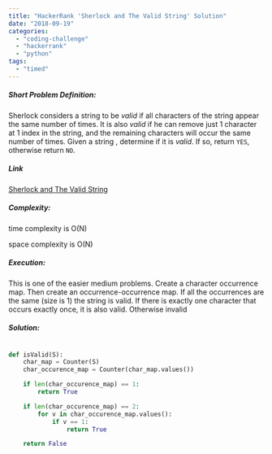 ```yaml
---
title: "HackerRank 'Sherlock and The Valid String' Solution"
date: "2018-09-19"
categories: 
  - "coding-challenge"
  - "hackerrank"
  - "python"
tags: 
  - "timed"
---
```


##### Short Problem Definition:

Sherlock considers a string to be _valid_ if all characters of the string appear the same number of times. It is also _valid_ if he can remove just 1 character at 1 index in the string, and the remaining characters will occur the same number of times. Given a string , determine if it is _valid_. If so, return `YES`, otherwise return `NO`.

##### Link

[Sherlock and The Valid String](https://www.hackerrank.com/challenges/sherlock-and-valid-string)

##### Complexity:

time complexity is O(N)

space complexity is O(N)

##### Execution:

This is one of the easier medium problems. Create a character occurrence map. Then create an occurrence-occurrence map. If all the occurrences are the same (size is 1) the string is valid. If there is exactly one character that occurs exactly once, it is also valid. Otherwise invalid

##### Solution:

```python

def isValid(S):
    char_map = Counter(S)
    char_occurence_map = Counter(char_map.values())

    if len(char_occurence_map) == 1:
        return True

    if len(char_occurence_map) == 2:
        for v in char_occurence_map.values():
            if v == 1:
                return True

    return False
```
